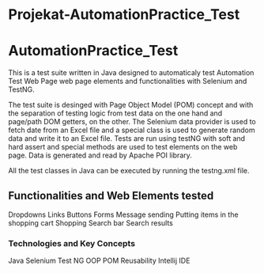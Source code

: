 # Projekat-AutomationPractice_Test

# AutomationPractice_Test
This is a test suite written in Java designed to automaticaly test Automation Test Web Page web page elements and functionalities with Selenium and TestNG.


The test suite is desinged with Page Object Model (POM) concept and with the separation of testing logic from test data on the one hand and page/path DOM getters, on the other. The Selenium data provider is used to fetch date from an Excel file and a special class is used to generate random data and write it to an Excel file. Tests are run using testNG with soft and hard assert and special methods are used to test elements on the web page. Data is generated and read by Apache POI library.

All the test classes in Java can be executed by running the testng.xml file.

## Functionalities and Web Elements tested
Dropdowns
Links
Buttons
Forms
Message sending
Putting items in the shopping cart
Shopping
Search bar
Search results

### Technologies and Key Concepts

Java
Selenium
Test NG
OOP
POM
Reusability
Intellij IDE

